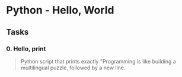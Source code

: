 # Python - Hello, World

## Tasks

### 0. Hello, print
>Python script that prints exactly "Programming is like building a multilingual puzzle, followed by a new line.


